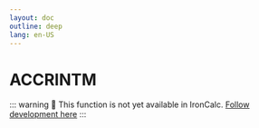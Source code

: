 ```yaml
---
layout: doc
outline: deep
lang: en-US
---
```


# ACCRINTM

::: warning
🚧 This function is not yet available in IronCalc.
[Follow development here](https://github.com/ironcalc/IronCalc/labels/Functions)
:::